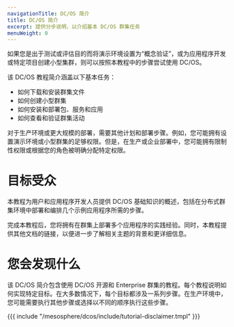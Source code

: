 ```yaml
---
navigationTitle: DC/OS 简介
title: DC/OS 简介
excerpt: 提供分步说明，以介绍基本 DC/OS 群集任务
menuWeight: 0
---
```

如果您是出于测试或评估目的而将演示环境设置为“概念验证”，或为应用程序开发或特定项目创建小型集群，则可以按照本教程中的步骤尝试使用 DC/OS。

该 DC/OS 教程简介涵盖以下基本任务：

- 如何下载和安装群集文件
- 如何创建小型群集
- 如何安装和部署包、服务和应用
- 如何查看和验证群集活动

对于生产环境或更大规模的部署，需要其他计划和部署步骤。例如，您可能拥有设置演示环境或小型群集的足够权限。但是，在生产或企业部署中，您可能拥有限制性权限或根据您的角色被明确分配特定权限。

# 目标受众
本教程为用户和应用程序开发人员提供 DC/OS 基础知识的概述，包括在分布式群集环境中部署和编排几个示例应用程序所需的步骤。

完成本教程后，您将拥有在群集上部署多个应用程序的实践经验。同时，本教程提供其他文档的链接，以便进一步了解相关主题的背景和更详细信息。

# 您会发现什么
该 DC/OS 简介包含使用 DC/OS 开源和 Enterprise 群集的教程。每个教程说明如何实现特定目标。在大多数情况下，每个目标都涉及一系列步骤。在生产环境中，您可能需要执行其他步骤或选择以不同的顺序执行这些步骤。
<!--
# 如何获取更多信息
在开始之前，您可能需要将 [Glossary]（术语表）加入书签，以便参考。例如，您可以使用 [Glossary]（术语表）来查找不熟悉的概念或术语。
-->
{{{ include "/mesosphere/dcos/include/tutorial-disclaimer.tmpl" }}}
